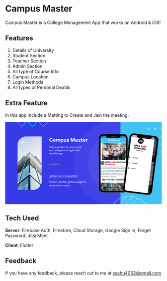 # Campus Master

Campus Master is a College Management App that works on Android & iOS!

## Features

1. Details of University
2. Student Section
3. Teacher Section
4. Admin Section
5. All type of Course Info
6. Campus Location
7. Login Methods
8. All types of Personal Deatils


## Extra Feature

In this app include a Metting to Create and Jain the meeting.

<p align="center">
	<img width="600" src="https://github.com/rsagar024/Campus_Master/blob/master/screenshot.png" alt="Campus Master Image">
</p>

## Tech Used
**Server**: Firebase Auth, Firestore, Cloud Storage, Google Sign In, Forget Password, Jitsi Meet

**Client**: Flutter

## Feedback

If you have any feedback, please reach out to me at ssahu4053@gmail.com